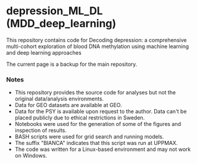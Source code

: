 # depression_ML_DL (MDD_deep_learning)
This repository contains code for Decoding depression: a comprehensive multi-cohort exploration of blood DNA methylation using machine learning and deep learning approaches

The current page is a backup for the main repository. 

### Notes
 - This repository provides the source code for analyses but not the original data/analysis environments.
 - Data for GEO datasets are available at GEO.
 - Data for the PSY is available upon request to the author. Data can't be placed publicly due to ethical restrictions in Sweden.
 - Notebooks were used for the generation of some of the figures and inspection of results.
 - BASH scripts were used for grid search and running models.
 - The suffix "BIANCA" indicates that this script was run at UPPMAX.
 - The code was written for a Linux-based environment and may not work on Windows.
